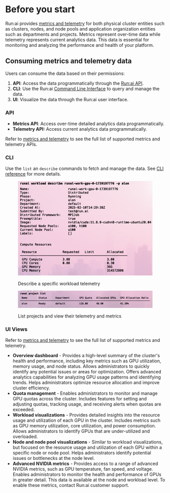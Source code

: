 # Before you start

Run:ai provides [metrics and telemetry](metrics-api.md) for both physical cluster entities such as clusters, nodes, and node pools and application organization entities such as departments and projects. Metrics represent over-time data while telemetry represents current analytics data. This data is essential for monitoring and analyzing the performance and health of your platform.

## Consuming metrics and telemetry data

Users can consume the data based on their permissions:

1. **API**: Access the data programmatically through the [Run:ai API](../api-reference/admin-rest-api/overview.md).
2. **CLI**: Use the Run:ai [Command Line Interface](../cli-reference/) to query and manage the data.
3. **UI**: Visualize the data through the Run:ai user interface.

### **API**

* **Metrics API**: Access over-time detailed analytics data programmatically.
* **Telemetry API:** Access current analytics data programmatically.&#x20;

Refer to [metrics and telemetry](metrics-api.md) to see the full list of supported metrics and telemetry APIs.

### **CLI**

Use the `list` an `describe` commands to fetch and manage the data. See [CLI reference](../cli-reference/new-cli/runai.md) for more details.

<figure><img src="../.gitbook/assets/2025-02-10_16-33-31.png" alt=""><figcaption><p>Describe a specific workload telemetry</p></figcaption></figure>



<figure><img src="../.gitbook/assets/2025-02-10_16-33-12.png" alt=""><figcaption><p>List projects and view their telemetry and metrics</p></figcaption></figure>

### **UI Views**

Refer to [metrics and telemetry](metrics-api.md) to see the full list of supported metrics and telemetry.

* **Overview dashboard** - Provides a high-level summary of the cluster's health and performance, including key metrics such as GPU utilization, memory usage, and node status. Allows administrators to quickly identify any potential issues or areas for optimization. Offers advanced analytics capabilities for analyzing GPU usage patterns and identifying trends. Helps administrators optimize resource allocation and improve cluster efficiency.
* **Quota management** - Enables administrators to monitor and manage GPU quotas across the cluster. Includes features for setting and adjusting quotas, tracking usage, and receiving alerts when quotas are exceeded.
* **Workload visualizations** - Provides detailed insights into the resource usage and utilization of each GPU in the cluster. Includes metrics such as GPU memory utilization, core utilization, and power consumption. Allows administrators to identify GPUs that are under-utilized and overloaded.
* **Node and node pool visualizations** - Similar to workload visualizations, but focused on the resource usage and utilization of each GPU within a specific node or node pool. Helps administrators identify potential issues or bottlenecks at the node level.
* **Advanced NVIDIA metrics** - Provides access to a range of advanced NVIDIA metrics, such as GPU temperature, fan speed, and voltage. Enables administrators to monitor the health and performance of GPUs in greater detail. This data is available at the node and workload level. To enable these metrics, contact Run:ai customer support.
